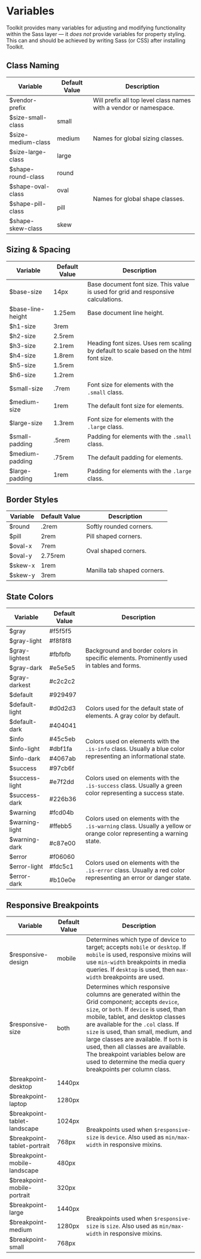 # Variables #

Toolkit provides many variables for adjusting and modifying functionality within the Sass layer &mdash;
it *does not* provide variables for property styling.
This can and should be achieved by writing Sass (or CSS) after installing Toolkit.

## Class Naming ##

<table class="table is-striped data-table">
    <thead>
        <tr>
            <th>Variable</th>
            <th>Default Value</th>
            <th>Description</th>
        </tr>
    </thead>
    <tbody>
        <tr>
            <td>$vendor-prefix</td>
            <td></td>
            <td>Will prefix all top level class names with a vendor or namespace.</td>
        </tr>
        <tr>
            <td>$size-small-class</td>
            <td>small</td>
            <td rowspan="3">Names for global sizing classes.</td>
        </tr>
        <tr>
            <td>$size-medium-class</td>
            <td>medium</td>
        </tr>
        <tr>
            <td>$size-large-class</td>
            <td>large</td>
        </tr>
        <tr>
            <td>$shape-round-class</td>
            <td>round</td>
            <td rowspan="4">Names for global shape classes.</td>
        </tr>
        <tr>
            <td>$shape-oval-class</td>
            <td>oval</td>
        </tr>
        <tr>
            <td>$shape-pill-class</td>
            <td>pill</td>
        </tr>
        <tr>
            <td>$shape-skew-class</td>
            <td>skew</td>
        </tr>
    </tbody>
</table>

## Sizing & Spacing ##

<table class="table is-striped data-table">
    <thead>
        <tr>
            <th>Variable</th>
            <th>Default Value</th>
            <th>Description</th>
        </tr>
    </thead>
    <tbody>
        <tr>
            <td>$base-size</td>
            <td>14px</td>
            <td>Base document font size. This value is used for grid and responsive calculations.</td>
        </tr>
        <tr>
            <td>$base-line-height</td>
            <td>1.25em</td>
            <td>Base document line height.</td>
        </tr>
        <tr>
            <td>$h1-size</td>
            <td>3rem</td>
            <td rowspan="6">Heading font sizes. Uses rem scaling by default to scale based on the html font size.</td>
        </tr>
        <tr>
            <td>$h2-size</td>
            <td>2.5rem</td>
        </tr>
        <tr>
            <td>$h3-size</td>
            <td>2.1rem</td>
        </tr>
        <tr>
            <td>$h4-size</td>
            <td>1.8rem</td>
        </tr>
        <tr>
            <td>$h5-size</td>
            <td>1.5rem</td>
        </tr>
        <tr>
            <td>$h6-size</td>
            <td>1.2rem</td>
        </tr>
        <tr>
            <td>$small-size</td>
            <td>.7rem</td>
            <td>Font size for elements with the <code>.small</code> class.</td>
        </tr>
        <tr>
            <td>$medium-size</td>
            <td>1rem</td>
            <td>The default font size for elements.</td>
        </tr>
        <tr>
            <td>$large-size</td>
            <td>1.3rem</td>
            <td>Font size for elements with the <code>.large</code> class.</td>
        </tr>
        <tr>
            <td>$small-padding</td>
            <td>.5rem</td>
            <td>Padding for elements with the <code>.small</code> class.</td>
        </tr>
        <tr>
            <td>$medium-padding</td>
            <td>.75rem</td>
            <td>The default padding for elements.</td>
        </tr>
        <tr>
            <td>$large-padding</td>
            <td>1rem</td>
            <td>Padding for elements with the <code>.large</code> class.</td>
        </tr>
    </tbody>
</table>

## Border Styles ##

<table class="table is-striped data-table">
    <thead>
        <tr>
            <th>Variable</th>
            <th>Default Value</th>
            <th>Description</th>
        </tr>
    </thead>
    <tbody>
        <tr>
            <td>$round</td>
            <td>.2rem</td>
            <td>Softly rounded corners.</td>
        </tr>
        <tr>
            <td>$pill</td>
            <td>2rem</td>
            <td>Pill shaped corners.</td>
        </tr>
        <tr>
            <td>$oval-x</td>
            <td>7rem</td>
            <td rowspan="2">Oval shaped corners.</td>
        </tr>
        <tr>
            <td>$oval-y</td>
            <td>2.75rem</td>
        </tr>
        <tr>
            <td>$skew-x</td>
            <td>1rem</td>
            <td rowspan="2">Manilla tab shaped corners.</td>
        </tr>
        <tr>
            <td>$skew-y</td>
            <td>3rem</td>
        </tr>
    </tbody>
</table>

## State Colors ##

<table class="table is-striped data-table">
    <thead>
        <tr>
            <th>Variable</th>
            <th>Default Value</th>
            <th>Description</th>
        </tr>
    </thead>
    <tbody>
        <tr>
            <td>$gray</td>
            <td>#f5f5f5</td>
            <td rowspan="5">Background and border colors in specific elements. Prominently used in tables and forms.</td>
        </tr>
        <tr>
            <td>$gray-light</td>
            <td>#f8f8f8</td>
        </tr>
        <tr>
            <td>$gray-lightest</td>
            <td>#fbfbfb</td>
        </tr>
        <tr>
            <td>$gray-dark</td>
            <td>#e5e5e5</td>
        </tr>
        <tr>
            <td>$gray-darkest</td>
            <td>#c2c2c2</td>
        </tr>
        <tr>
            <td>$default</td>
            <td>#929497</td>
            <td rowspan="3">Colors used for the default state of elements. A gray color by default.</td>
        </tr>
        <tr>
            <td>$default-light</td>
            <td>#d0d2d3</td>
        </tr>
        <tr>
            <td>$default-dark</td>
            <td>#404041</td>
        </tr>
        <tr>
            <td>$info</td>
            <td>#45c5eb</td>
            <td rowspan="3">Colors used on elements with the <code>.is-info</code> class. Usually a blue color representing an informational state.</td>
        </tr>
        <tr>
            <td>$info-light</td>
            <td>#dbf1fa</td>
        </tr>
        <tr>
            <td>$info-dark</td>
            <td>#4067ab</td>
        </tr>
        <tr>
            <td>$success</td>
            <td>#97cb6f</td>
            <td rowspan="3">Colors used on elements with the <code>.is-success</code> class. Usually a green color representing a success state.</td>
        </tr>
        <tr>
            <td>$success-light</td>
            <td>#e7f2dd</td>
        </tr>
        <tr>
            <td>$success-dark</td>
            <td>#226b36</td>
        </tr>
        <tr>
            <td>$warning</td>
            <td>#fcd04b</td>
            <td rowspan="3">Colors used on elements with the <code>.is-warning</code> class. Usually a yellow or orange color representing a warning state.</td>
        </tr>
        <tr>
            <td>$warning-light</td>
            <td>#ffebb5</td>
        </tr>
        <tr>
            <td>$warning-dark</td>
            <td>#c87e00</td>
        </tr>
        <tr>
            <td>$error</td>
            <td>#f06060</td>
            <td rowspan="3">Colors used on elements with the <code>.is-error</code> class. Usually a red color representing an error or danger state.</td>
        </tr>
        <tr>
            <td>$error-light</td>
            <td>#fdc5c1</td>
        </tr>
        <tr>
            <td>$error-dark</td>
            <td>#b10e0e</td>
        </tr>
    </tbody>
</table>

## Responsive Breakpoints ##

<table class="table is-striped data-table">
    <thead>
        <tr>
            <th>Variable</th>
            <th>Default Value</th>
            <th>Description</th>
        </tr>
    </thead>
    <tbody>
        <tr>
            <td>$responsive-design</td>
            <td>mobile</td>
            <td>
                Determines which type of device to target; accepts <code>mobile</code> or <code>desktop</code>.
                If <code>mobile</code> is used, responsive mixins will use <code>min-width</code> breakpoints in media queries.
                If <code>desktop</code> is used, then <code>max-width</code> breakpoints are used.
            </td>
        </tr>
        <tr>
            <td>$responsive-size</td>
            <td>both</td>
            <td>
                Determines which responsive columns are generated within the Grid component; accepts <code>device</code>, <code>size</code>, or <code>both</code>.
                If <code>device</code> is used, than mobile, tablet, and desktop classes are available for the <code>.col</code> class.
                If <code>size</code> is used, than small, medium, and large classes are available. If <code>both</code> is used, then all classes are available.
                The breakpoint variables below are used to determine the media query breakpoints per column class.
            </td>
        </tr>
        <tr>
            <td>$breakpoint-desktop</td>
            <td>1440px</td>
            <td rowspan="6">
                Breakpoints used when <code>$responsive-size</code> is <code>device</code>.
                Also used as <code>min/max-width</code> in responsive mixins.
            </td>
        </tr>
        <tr>
            <td>$breakpoint-laptop</td>
            <td>1280px</td>
        </tr>
        <tr>
            <td>$breakpoint-tablet-landscape</td>
            <td>1024px</td>
        </tr>
        <tr>
            <td>$breakpoint-tablet-portrait</td>
            <td>768px</td>
        </tr>
        <tr>
            <td>$breakpoint-mobile-landscape</td>
            <td>480px</td>
        </tr>
        <tr>
            <td>$breakpoint-mobile-portrait</td>
            <td>320px</td>
        </tr>
        <tr>
            <td>$breakpoint-large</td>
            <td>1440px</td>
            <td rowspan="3">
                Breakpoints used when <code>$responsive-size</code> is <code>size</code>.
                Also used as <code>min/max-width</code> in responsive mixins.
            </td>
        </tr>
        <tr>
            <td>$breakpoint-medium</td>
            <td>1280px</td>
        </tr>
        <tr>
            <td>$breakpoint-small</td>
            <td>768px</td>
        </tr>
    </tbody>
</table>